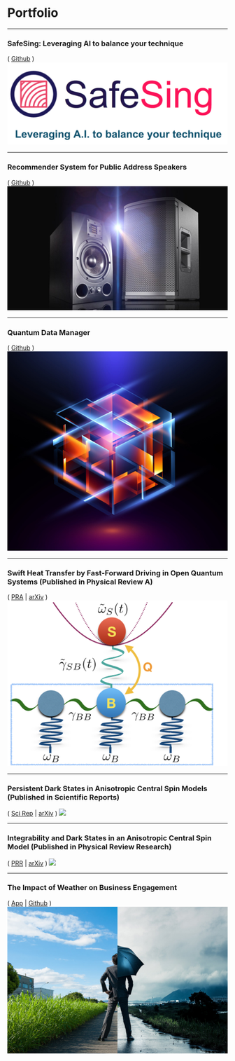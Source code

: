 # Portfolio

___

### SafeSing: Leveraging AI to balance your technique 
( [Github](https://github.com/Tamiro2019/SafeSing) )
[<img src="images/sslogo.png?raw=true"/>](https://github.com/Tamiro2019/SafeSing)

___

### Recommender System for Public Address Speakers
( [Github](https://github.com/Tamiro2019/Speaker_Recommender) )
[<img src="images/speakers.jpg?raw=true"/>](https://github.com/Tamiro2019/Speaker_Recommender)

___

### Quantum Data Manager 
( [Github](https://github.com/Tamiro2019/Quantum-Data-Manager) )
[<img src="images/Quantum_2.jpg?raw=true"/>](https://github.com/Tamiro2019/Quantum-Data-Manager)

___

### Swift Heat Transfer by Fast-Forward Driving in Open Quantum Systems (Published in Physical Review A)
( [PRA](https://journals.aps.org/pra/abstract/10.1103/PhysRevA.100.012126) | [arXiv](https://arxiv.org/abs/1902.05964) )
[<img src="images/Heat_Transfer.jpeg?raw=true"/>](https://journals.aps.org/pra/abstract/10.1103/PhysRevA.100.012126)

___

### Persistent Dark States in Anisotropic Central Spin Models (Published in Scientific Reports)
( [Sci Rep](https://doi.org/10.1038/s41598-020-73015-1) | [arXiv](https://arxiv.org/pdf/2005.13556.pdf) )
[<img src="images/Persistent.pdf?raw=true"/>](https://doi.org/10.1038/s41598-020-73015-1)

___

### Integrability and Dark States in an Anisotropic Central Spin Model (Published in Physical Review Research)
( [PRR](https://doi.org/10.1103/PhysRevResearch.2.032052) | [arXiv](https://arxiv.org/abs/2001.10008) )
[<img src="images/Integrability.pdf?raw=true"/>](https://doi.org/10.1103/PhysRevResearch.2.032052)

___

### The Impact of Weather on Business Engagement 
( [App](https://business-and-weather.herokuapp.com) | [Github](https://github.com/Tamiro2019/Business-and-Weather) )
[<img src="images/business-weather-image.jpg?raw=true"/>](https://business-and-weather.herokuapp.com)

